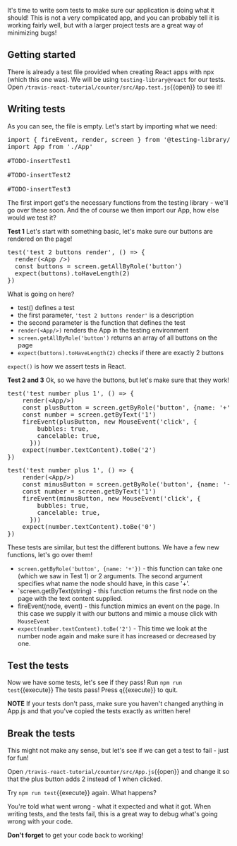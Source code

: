 It's time to write som tests to make sure our application is doing what it should! This is not a very complicated app, and you can probably tell it is working fairly well, but with a larger project tests are a great way of minimizing bugs!

## Getting started
There is already a test file provided when creating React apps with npx (which this one was). We will be using `testing-library@react` for our tests. Open `/travis-react-tutorial/counter/src/App.test.js`{{open}} to see it!

## Writing tests
As you can see, the file is empty. Let's start by importing what we need:
<pre class="file" data-filename="/root/travis-react-tutorial/counter/src/App.test.js" data-target="replace">
import { fireEvent, render, screen } from '@testing-library/react'
import App from './App'

#TODO-insertTest1

#TODO-insertTest2

#TODO-insertTest3
</pre>

The first import get's the necessary functions from the testing library - we'll go over these soon. And the of course we then import our App, how else would we test it?

**Test 1**
Let's start with something basic, let's make sure our buttons are rendered on the page!
<pre class="file" data-filename="/root/travis-react-tutorial/counter/src/App.test.js" data-target="insert"  data-marker="#TODO-insertTest1">
test('test 2 buttons render', () => {
  render(&ltApp />)
  const buttons = screen.getAllByRole('button')
  expect(buttons).toHaveLength(2)
})
</pre>

What is going on here?
- test() defines a test
- the first parameter, `'test 2 buttons render'` is a description
- the second parameter is the function that defines the test
- `render(<App/>)` renders the App in the testing environment
- `screen.getAllByRole('button')` returns an array of all buttons on the page
- `expect(buttons).toHaveLength(2)` checks if there are exactly 2 buttons

`expect()` is how we assert tests in React.

**Test 2 and 3**
Ok, so we have the buttons, but let's make sure that they work!

<pre class="file" data-filename="/root/travis-react-tutorial/counter/src/App.test.js" data-target="insert"  data-marker="#TODO-insertTest2">
test('test number plus 1', () => {
    render(&ltApp/>)
    const plusButton = screen.getByRole('button', {name: '+'})
    const number = screen.getByText('1')
    fireEvent(plusButton, new MouseEvent('click', {
        bubbles: true,
        cancelable: true,
      }))
    expect(number.textContent).toBe('2')
})
</pre>

<pre class="file" data-filename="/root/travis-react-tutorial/counter/src/App.test.js" data-target="insert"  data-marker="#TODO-insertTest3">
test('test number plus 1', () => {
    render(&ltApp/>)
    const minusButton = screen.getByRole('button', {name: '-'})
    const number = screen.getByText('1')
    fireEvent(minusButton, new MouseEvent('click', {
        bubbles: true,
        cancelable: true,
      }))
    expect(number.textContent).toBe('0')
})
</pre>

These tests are similar, but test the different buttons. We have a few new functions, let's go over them!

- `screen.getByRole('button', {name: '+'})` - this function can take one (which we saw in Test 1) or 2 arguments. The second argument specifies what name the node should have, in this case '+'.
- `screen.getByText(string) - this function returns the first node on the page with the text content supplied.
- fireEvent(node, event) - this function mimics an event on the page. In this case we supply it with our buttons and mimic a mouse click with `MouseEvent`
- `expect(number.textContent).toBe('2')` - This time we look at the number node again and make sure it has increased or decreased by one.

## Test the tests
Now we have some tests, let's see if they pass! Run `npm run test`{{execute}}
The tests pass! Press `q`{{execute}} to quit.

**NOTE** If your tests don't pass, make sure you haven't changed anything in App.js and that you've copied the tests exactly as written here!

## Break the tests
This might not make any sense, but let's see if we can get a test to fail - just for fun!

Open `/travis-react-tutorial/counter/src/App.js`{{open}} and change it so that the plus button adds 2 instead of 1 when clicked.

Try `npm run test`{{execute}} again. What happens?

You're told what went wrong - what it expected and what it got. When writing tests, and the tests fail, this is a great way to debug what's going wrong with your code.

**Don't forget** to get your code back to working!